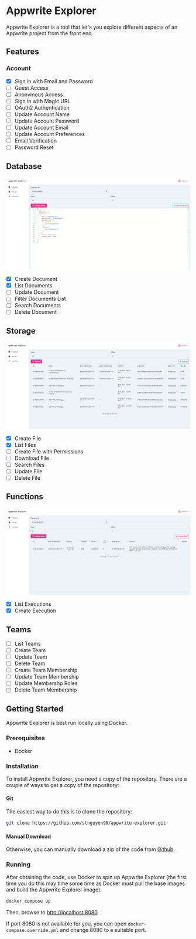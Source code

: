 # Appwrite Explorer

Appwrite Explorer is a tool that let's you explore different aspects of an Appwrite project from the front end. 

## Features

### Account

  - [x] Sign in with Email and Password
  - [ ] Guest Access
  - [ ] Anonymous Access
  - [ ] Sign in with Magic URL
  - [ ] OAuth2 Authentication
  - [ ] Update Account Name
  - [ ] Update Account Password
  - [ ] Update Account Email
  - [ ] Update Account Preferences
  - [ ] Email Verification
  - [ ] Password Reset

## Database

![Database List](docs/database-list.png)

- [x] Create Document
- [x] List Documents
- [ ] Update Document
- [ ] Filter Documents List
- [ ] Search Documents
- [ ] Delete Document

## Storage

![Storage List](docs/storage-list.png)

- [x] Create File
- [x] List Files
- [ ] Create File with Permissions
- [ ] Download File
- [ ] Search Files
- [ ] Update File
- [ ] Delete File

## Functions

![Functions List](docs/functions-list.png)

- [x] List Executions
- [x] Create Execution

## Teams

- [ ] List Teams
- [ ] Create Team
- [ ] Update Team
- [ ] Delete Team
- [ ] Create Team Membership
- [ ] Update Team Membership
- [ ] Update Membershp Roles
- [ ] Delete Team Membership

## Getting Started

Appwrite Explorer is best run locally using Docker.

### Prerequisites

- Docker

### Installation

To install Appwrite Explorer, you need a copy of the repository. There are a couple of ways to get a copy of the repository:

#### Git

The easiest way to do this is to clone the repository:

```bash
git clone https://github.com/stnguyen90/appwrite-explorer.git
```

#### Manual Download

Otherwise, you can manually download a zip of the code from [Github](https://github.com/stnguyen90/appwrite-explorer/archive/refs/heads/main.zip).

### Running

After obtaining the code, use Docker to spin up Appwrite Explorer (the first time you do this may time some time as Docker must pull the base images and build the Appwrite Explorer image).

```bash
docker compose up
```

Then, browse to [http://localhost:8080](http://localhost:8080).

If port 8080 is not available for you, you can open `docker-compose.override.yml` and change 8080 to a suitable port.
